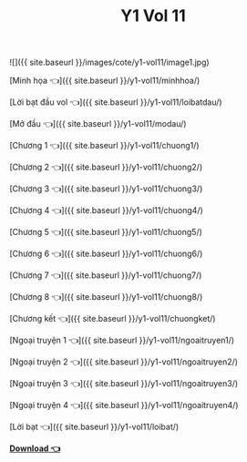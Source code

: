 ﻿---
layout: post
title: Y1 Vol 11
---

![]({{ site.baseurl }}/images/cote/y1-vol11/image1.jpg)

[Minh họa 👈]({{ site.baseurl }}/y1-vol11/minhhoa/)

[Lời bạt đầu vol 👈]({{ site.baseurl }}/y1-vol11/loibatdau/)

[Mở đầu 👈]({{ site.baseurl }}/y1-vol11/modau/)

[Chương 1 👈]({{ site.baseurl }}/y1-vol11/chuong1/)

[Chương 2 👈]({{ site.baseurl }}/y1-vol11/chuong2/)

[Chương 3 👈]({{ site.baseurl }}/y1-vol11/chuong3/)

[Chương 4 👈]({{ site.baseurl }}/y1-vol11/chuong4/)

[Chương 5 👈]({{ site.baseurl }}/y1-vol11/chuong5/)

[Chương 6 👈]({{ site.baseurl }}/y1-vol11/chuong6/)

[Chương 7 👈]({{ site.baseurl }}/y1-vol11/chuong7/)

[Chương 8 👈]({{ site.baseurl }}/y1-vol11/chuong8/)

[Chương kết 👈]({{ site.baseurl }}/y1-vol11/chuongket/)

[Ngoại truyện 1 👈]({{ site.baseurl }}/y1-vol11/ngoaitruyen1/)

[Ngoại truyện 2 👈]({{ site.baseurl }}/y1-vol11/ngoaitruyen2/)

[Ngoại truyện 3 👈]({{ site.baseurl }}/y1-vol11/ngoaitruyen3/)

[Ngoại truyện 4 👈]({{ site.baseurl }}/y1-vol11/ngoaitruyen4/)

[Lời bạt 👈]({{ site.baseurl }}/y1-vol11/loibat/)

[**Download 👈**](https://cote.ga/donate/)